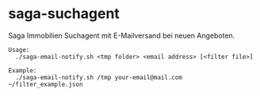 # saga-suchagent
Saga Immobilien Suchagent mit E-Mailversand bei neuen Angeboten.

```
Usage:
  ./saga-email-notify.sh <tmp folder> <email address> [<filter file>]

Example:
  ./saga-email-notify.sh /tmp your-email@mail.com ~/filter_example.json
```
